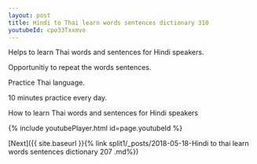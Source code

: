 ```yaml
---
layout: post
title: Hindi to Thai learn words sentences dictionary 310 
youtubeId: cpo33Txxmvo
---
```

 
 
Helps to learn Thai words and sentences for Hindi speakers.

Opportunitiy to repeat the words sentences. 

Practice Thai language. 
 
10 minutes practice every day. 
 
How to learn Thai words and sentences for Hindi speakers 
 
{% include youtubePlayer.html id=page.youtubeId %}
 
 
[Next]({{ site.baseurl }}{% link  split1/_posts/2018-05-18-Hindi to thai learn words sentences dictionary 207 .md%})
 

